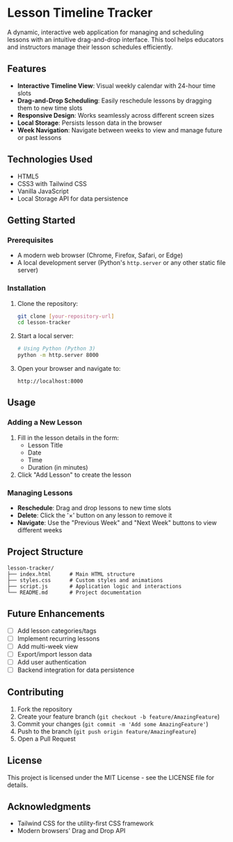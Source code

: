 # Lesson Timeline Tracker

A dynamic, interactive web application for managing and scheduling lessons with an intuitive drag-and-drop interface. This tool helps educators and instructors manage their lesson schedules efficiently.

## Features

- **Interactive Timeline View**: Visual weekly calendar with 24-hour time slots
- **Drag-and-Drop Scheduling**: Easily reschedule lessons by dragging them to new time slots
- **Responsive Design**: Works seamlessly across different screen sizes
- **Local Storage**: Persists lesson data in the browser
- **Week Navigation**: Navigate between weeks to view and manage future or past lessons

## Technologies Used

- HTML5
- CSS3 with Tailwind CSS
- Vanilla JavaScript
- Local Storage API for data persistence

## Getting Started

### Prerequisites

- A modern web browser (Chrome, Firefox, Safari, or Edge)
- A local development server (Python's `http.server` or any other static file server)

### Installation

1. Clone the repository:
   ```bash
   git clone [your-repository-url]
   cd lesson-tracker
   ```

2. Start a local server:
   ```bash
   # Using Python (Python 3)
   python -m http.server 8000
   ```

3. Open your browser and navigate to:
   ```
   http://localhost:8000
   ```

## Usage

### Adding a New Lesson

1. Fill in the lesson details in the form:
   - Lesson Title
   - Date
   - Time
   - Duration (in minutes)
2. Click "Add Lesson" to create the lesson

### Managing Lessons

- **Reschedule**: Drag and drop lessons to new time slots
- **Delete**: Click the '×' button on any lesson to remove it
- **Navigate**: Use the "Previous Week" and "Next Week" buttons to view different weeks

## Project Structure

```
lesson-tracker/
├── index.html      # Main HTML structure
├── styles.css      # Custom styles and animations
├── script.js       # Application logic and interactions
└── README.md       # Project documentation
```

## Future Enhancements

- [ ] Add lesson categories/tags
- [ ] Implement recurring lessons
- [ ] Add multi-week view
- [ ] Export/import lesson data
- [ ] Add user authentication
- [ ] Backend integration for data persistence

## Contributing

1. Fork the repository
2. Create your feature branch (`git checkout -b feature/AmazingFeature`)
3. Commit your changes (`git commit -m 'Add some AmazingFeature'`)
4. Push to the branch (`git push origin feature/AmazingFeature`)
5. Open a Pull Request

## License

This project is licensed under the MIT License - see the LICENSE file for details.

## Acknowledgments

- Tailwind CSS for the utility-first CSS framework
- Modern browsers' Drag and Drop API 